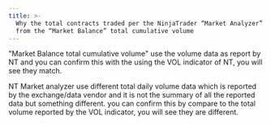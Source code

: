 ```yaml
---
title: >-
  Why the total contracts traded per the NinjaTrader “Market Analyzer” differ
  from the “Market Balance” total cumulative volume
---
```

"Market Balance total cumulative volume" use the volume data as report by NT and you can confirm this with the using the VOL indicator of NT, you will see they match.

NT Market analyzer use different total daily volume data which is reported by the exchange/data vendor and it is not the summary of all the reported data but something different. you can confirm this by compare to the total volume reported by the VOL indicator, you will see they are different.
